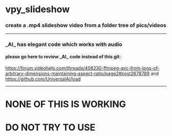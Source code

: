 # vpy_slideshow   
### create a .mp4 slideshow video from a folder tree of pics/videos

___
### \_AI\_ has elegant code which works with audio   
#### please go here to review \_AI\_ code instead of this git:      
https://forum.videohelp.com/threads/408230-ffmpeg-avc-from-jpgs-of-arbitrary-dimensions-maintaining-aspect-ratio/page2#post2678789   and   https://github.com/UniversalAl/load  
___


# NONE OF THIS IS WORKING   
# DO NOT TRY TO USE   


